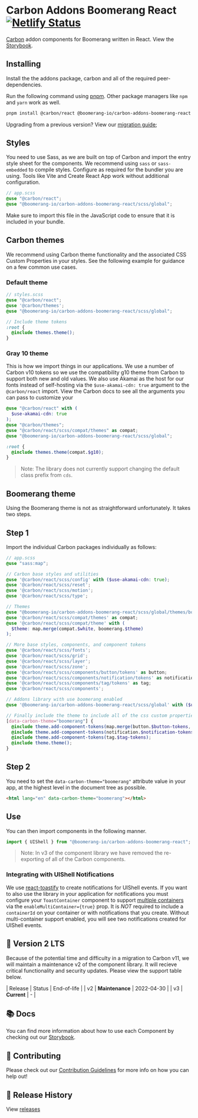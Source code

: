 # Carbon Addons Boomerang React [![Netlify Status](https://api.netlify.com/api/v1/badges/ebf40744-c9a5-4c91-a43d-e885b7e2da88/deploy-status)](https://app.netlify.com/sites/carbon-addons-boomerang-react/deploys)

[Carbon](https://www.carbondesignsystem.com/) addon components for Boomerang written in React. View the [Storybook](https://carbon-addons-boomerang-react.netlify.app/).

## Installing

Install the the addons package, carbon and all of the required peer-dependencies.

Run the following command using [pnpm](https://pnpm.io). Other package managers like `npm` and `yarn` work as well.

```bash
pnpm install @carbon/react @boomerang-io/carbon-addons-boomerang-react axios formik react-router-dom yup
```

Upgrading from a previous version? View our [migration guide](/docs/v3-migration.md);

## Styles

You need to use Sass, as we are built on top of Carbon and import the entry style sheet for the components.  We recommend using `sass` or `sass-embedded` to compile styles. Configure as required for the bundler you are using. Tools like Vite and Create React App work without additional configuration.

```scss
// app.scss
@use "@carbon/react";
@use "@boomerang-io/carbon-addons-boomerang-react/scss/global";
```

Make sure to import this file in the JavaScript code to ensure that it is included in your bundle.

## Carbon themes

We recommend using Carbon theme functionality and the associated CSS Custom Properties in your styles. See the following example for guidance on a few common use cases.

### Default theme

```scss
// styles.scss
@use "@carbon/react";
@use '@carbon/themes';
@use "@boomerang-io/carbon-addons-boomerang-react/scss/global";

// Include theme tokens
:root {
  @include themes.theme();
}
```

### Gray 10 theme

This is how we import things in our applications. We use a number of Carbon v10 tokens so we use the compatibility g10 theme from Carbon to support both new and old values. We also use Akamai as the host for our fonts instead of self-hosting via the `$use-akamai-cdn: true` argument to the `@carbon/react` import. View the Carbon docs to see all the arguments you can pass to customize your

```scss
@use "@carbon/react" with (
  $use-akamai-cdn: true
);
@use "@carbon/themes";
@use "@carbon/react/scss/compat/themes" as compat;
@use "@boomerang-io/carbon-addons-boomerang-react/scss/global";

:root {
  @include themes.theme(compat.$g10);
}
```

> Note: The library does not currently support changing the default class prefix from `cds`.

## Boomerang theme

Using the Boomerang theme is not as straightforward unfortunately. It takes two steps.

## Step 1

Import the individual Carbon packages individually as follows:

```scss
// app.scss
@use "sass:map";

// Carbon base styles and utilities
@use '@carbon/react/scss/config' with ($use-akamai-cdn: true);
@use '@carbon/react/scss/reset';
@use '@carbon/react/scss/motion';
@use '@carbon/react/scss/type';

// Themes
@use "@boomerang-io/carbon-addons-boomerang-react/scss/global/themes/boomerang";
@use '@carbon/react/scss/compat/themes' as compat;
@use '@carbon/react/scss/compat/theme' with (
  $theme: map.merge(compat.$white, boomerang.$theme)
);

// More base styles, components, and component tokens
@use '@carbon/react/scss/fonts';
@use '@carbon/react/scss/grid';
@use '@carbon/react/scss/layer';
@use '@carbon/react/scss/zone';
@use '@carbon/react/scss/components/button/tokens' as button;
@use '@carbon/react/scss/components/notification/tokens' as notification;
@use '@carbon/react/scss/components/tag/tokens' as tag;
@use '@carbon/react/scss/components';

// Addons library with use boomerang enabled
@use '@boomerang-io/carbon-addons-boomerang-react/scss/global' with ($use-theme-boomerang: true);

// Finally include the theme to include all of the css custom properties
[data-carbon-theme="boomerang"] {
  @include theme.add-component-tokens(map.merge(button.$button-tokens, boomerang.$v11-button-tokens));
  @include theme.add-component-tokens(notification.$notification-tokens);
  @include theme.add-component-tokens(tag.$tag-tokens);
  @include theme.theme();
}
```

## Step 2

You need to set the `data-carbon-theme="boomerang"` attribute value in your app, at the highest level in the document tree as possible.

```html
<html lang="en" data-carbon-theme="boomerang"></html>
```

## Use

You can then import components in the following manner.

```js
import { UIShell } from "@boomerang-io/carbon-addons-boomerang-react";
```

> Note: In v3 of the component library we have removed the re-exporting of all of the Carbon components.

### Integrating with UIShell Notifications

We use [react-toastify](https://github.com/fkhadra/react-toastify) to create notifications for UIShell events. If you want to also use the library in your application for notifications you must configure your `ToastContainer` component to support [multiple containers](https://github.com/fkhadra/react-toastify#multi-container-support) via the `enableMultiContainer={true}` prop. It is _NOT_ required to include a `containerId` on your container or with notifications that you create. Without multi-container support enabled, you will see two notifications created for UIShell events.

## 🛟 Version 2 LTS

Because of the potential time and difficulty in a migration to Carbon v11, we will maintain a maintenance v2 of the component library. It will recieve critical functionality and security updates. Please view the support table below.

| Release | Status | End-of-life |
| v2 | **Maintenance** | 2022-04-30 |
| v3 | **Current** | - |

## 📚 Docs

You can find more information about how to use each Component by checking out our [Storybook](https://carbon-addons-boomerang-react.netlify.app/).

## 🤲 Contributing

Please check out our [Contribution Guidelines](./.github/CONTRIBUTING.md) for more info on how you can help out!

## 🚀 Release History

View [releases](./docs/releases)
